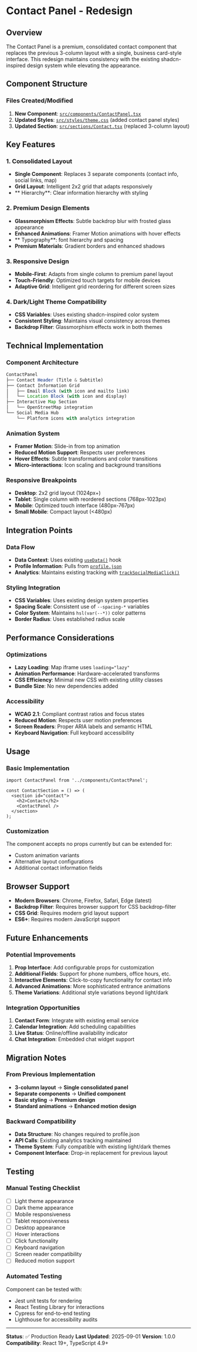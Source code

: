 # Contact Panel -  Redesign

## Overview

The Contact Panel is a premium, consolidated contact component that replaces the previous 3-column layout with a single,  business card-style interface. This redesign maintains consistency with the existing shadcn-inspired design system while elevating the  appearance.

## Component Structure

### Files Created/Modified

1. **New Component**: [`src/components/ContactPanel.tsx`](src/components/ContactPanel.tsx:1)
2. **Updated Styles**: [`src/styles/theme.css`](src/styles/theme.css:2267) (added contact panel styles)
3. **Updated Section**: [`src/sections/Contact.tsx`](src/sections/Contact.tsx:1) (replaced 3-column layout)

## Key Features

### 1. Consolidated Layout
- **Single Component**: Replaces 3 separate components (contact info, social links, map)
- **Grid Layout**: Intelligent 2x2 grid that adapts responsively
- ** Hierarchy**: Clear information hierarchy with  styling

### 2. Premium Design Elements
- **Glassmorphism Effects**: Subtle backdrop blur with frosted glass appearance
- **Enhanced Animations**: Framer Motion animations with hover effects
- ** Typography**:  font hierarchy and spacing
- **Premium Materials**: Gradient borders and enhanced shadows

### 3. Responsive Design
- **Mobile-First**: Adapts from single column to premium panel layout
- **Touch-Friendly**: Optimized touch targets for mobile devices
- **Adaptive Grid**: Intelligent grid reordering for different screen sizes

### 4. Dark/Light Theme Compatibility
- **CSS Variables**: Uses existing shadcn-inspired color system
- **Consistent Styling**: Maintains visual consistency across themes
- **Backdrop Filter**: Glassmorphism effects work in both themes

## Technical Implementation

### Component Architecture
```typescript
ContactPanel
├── Contact Header (Title & Subtitle)
├── Contact Information Grid
│   ├── Email Block (with icon and mailto link)
│   └── Location Block (with icon and display)
├── Interactive Map Section
│   └── OpenStreetMap integration
└── Social Media Hub
    └── Platform icons with analytics integration
```

### Animation System
- **Framer Motion**: Slide-in from top animation
- **Reduced Motion Support**: Respects user preferences
- **Hover Effects**: Subtle transformations and color transitions
- **Micro-interactions**: Icon scaling and background transitions

### Responsive Breakpoints
- **Desktop**: 2x2 grid layout (1024px+)
- **Tablet**: Single column with reordered sections (768px-1023px)
- **Mobile**: Optimized touch interface (480px-767px)
- **Small Mobile**: Compact layout (<480px)

## Integration Points

### Data Flow
- **Data Context**: Uses existing [`useData()`](src/contexts/DataContext.tsx:1) hook
- **Profile Information**: Pulls from [`profile.json`](src/data/profile.json:1)
- **Analytics**: Maintains existing tracking with [`trackSocialMediaClick()`](src/utils/analytics.ts:1)

### Styling Integration
- **CSS Variables**: Uses existing design system properties
- **Spacing Scale**: Consistent use of `--spacing-*` variables
- **Color System**: Maintains `hsl(var(--*))` color patterns
- **Border Radius**: Uses established radius scale

## Performance Considerations

### Optimizations
- **Lazy Loading**: Map iframe uses `loading="lazy"`
- **Animation Performance**: Hardware-accelerated transforms
- **CSS Efficiency**: Minimal new CSS with existing utility classes
- **Bundle Size**: No new dependencies added

### Accessibility
- **WCAG 2.1**: Compliant contrast ratios and focus states
- **Reduced Motion**: Respects user motion preferences
- **Screen Readers**: Proper ARIA labels and semantic HTML
- **Keyboard Navigation**: Full keyboard accessibility

## Usage

### Basic Implementation
```tsx
import ContactPanel from '../components/ContactPanel';

const ContactSection = () => (
  <section id="contact">
    <h2>Contact</h2>
    <ContactPanel />
  </section>
);
```

### Customization
The component accepts no props currently but can be extended for:
- Custom animation variants
- Alternative layout configurations
- Additional contact information fields

## Browser Support

- **Modern Browsers**: Chrome, Firefox, Safari, Edge (latest)
- **Backdrop Filter**: Requires browser support for CSS backdrop-filter
- **CSS Grid**: Requires modern grid layout support
- **ES6+**: Requires modern JavaScript support

## Future Enhancements

### Potential Improvements
1. **Prop Interface**: Add configurable props for customization
2. **Additional Fields**: Support for phone numbers, office hours, etc.
3. **Interactive Elements**: Click-to-copy functionality for contact info
4. **Advanced Animations**: More sophisticated entrance animations
5. **Theme Variations**: Additional style variations beyond light/dark

### Integration Opportunities
1. **Contact Form**: Integrate with existing email service
2. **Calendar Integration**: Add scheduling capabilities
3. **Live Status**: Online/offline availability indicator
4. **Chat Integration**: Embedded chat widget support

## Migration Notes

### From Previous Implementation
- **3-column layout** → **Single consolidated panel**
- **Separate components** → **Unified component**
- **Basic styling** → **Premium  design**
- **Standard animations** → **Enhanced motion design**

### Backward Compatibility
- **Data Structure**: No changes required to profile.json
- **API Calls**: Existing analytics tracking maintained
- **Theme System**: Fully compatible with existing light/dark themes
- **Component Interface**: Drop-in replacement for previous layout

## Testing

### Manual Testing Checklist
- [ ] Light theme appearance
- [ ] Dark theme appearance
- [ ] Mobile responsiveness
- [ ] Tablet responsiveness
- [ ] Desktop appearance
- [ ] Hover interactions
- [ ] Click functionality
- [ ] Keyboard navigation
- [ ] Screen reader compatibility
- [ ] Reduced motion support

### Automated Testing
Component can be tested with:
- Jest unit tests for rendering
- React Testing Library for interactions
- Cypress for end-to-end testing
- Lighthouse for accessibility audits

---

**Status**: ✅ Production Ready
**Last Updated**: 2025-09-01
**Version**: 1.0.0
**Compatibility**: React 19+, TypeScript 4.9+
